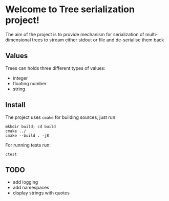 # Welcome to Tree serialization project!
The aim of the project is to provide mechanism for serialization of multi-dimensional
 trees to stream either stdout or file and de-serialise them back

## Values
Trees can holds three different types of values:
  - integer
  - floating number
  - string

## Install
The project uses `cmake` for building sources, just run:
```
mkkdir build; cd build
cmake ../
cmake --build . -j8
```
For running tests run:
```
ctest
```

## TODO
  - add logging
  - add namespaces
  - display strings with quotes
